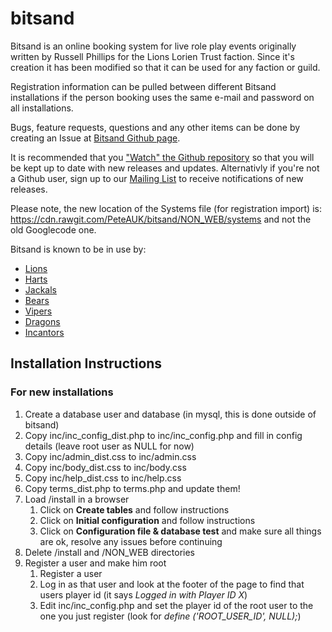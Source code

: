 # bitsand

Bitsand is an online booking system for live role play events originally written by Russell Phillips for the Lions Lorien Trust faction.  Since it's creation it has been modified so that it can be used for any faction or guild.

Registration information can be pulled between different Bitsand installations if the person booking uses the same e-mail and password on all installations.

Bugs, feature requests, questions and any other items can be done by creating an Issue at [Bitsand Github page](https://github.com/PeteAUK/bitsand/issues).

It is recommended that you ["Watch" the Github repository](https://github.com/PeteAUK/bitsand/subscription) so that you will be kept up to date with new releases and updates.  Alternativly if you're not a Github user, sign up to our [Mailing List](http://www.freelists.org/list/bitsand) to receive notifications of new releases.

Please note, the new location of the Systems file (for registration import) is: https://cdn.rawgit.com/PeteAUK/bitsand/NON_WEB/systems and not the old Googlecode one.

Bitsand is known to be in use by:

* [Lions](http://bookings.lionsfaction.co.uk/)
* [Harts](http://www.hartsofalbion.co.uk/booking/)
* [Jackals](http://www.jackalfaction.com/booking/)
* [Bears](http://kaitain.vm.bytemark.co.uk/bears/)
* [Vipers](http://www.viperfaction.co.uk/booking/)
* [Dragons](http://events.dragonsfaction.org)
* [Incantors](http://www.hartsofalbion.co.uk/incantors-booking/)

## Installation Instructions

### For new installations

1. Create a database user and database (in mysql, this is done outside of bitsand)
2. Copy inc/inc\_config\_dist.php to inc/inc\_config.php and fill in config details (leave root user as NULL for now)
3. Copy inc/admin\_dist.css to inc/admin.css
4. Copy inc/body\_dist.css to inc/body.css
5. Copy inc/help\_dist.css to inc/help.css
6. Copy terms\_dist.php to terms.php and update them!
7. Load /install in a browser
    1. Click on **Create tables** and follow instructions
    2. Click on **Initial configuration** and follow instructions
    3. Click on **Configuration file & database test** and make sure all things are ok, resolve any issues before continuing
8. Delete /install and /NON\_WEB directories
9. Register a user and make him root
    1. Register a user
    2. Log in as that user and look at the footer of the page to find that users player id (it says *Logged in with Player ID X*)
    3. Edit inc/inc\_config.php and set the player id of the root user to the one you just register (look for *define ('ROOT_USER_ID', NULL);*)
